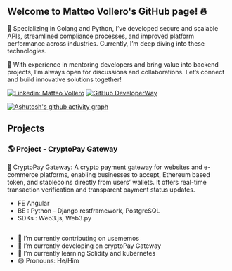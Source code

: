## Welcome to Matteo Vollero's GitHub page! 🔥

🔧 Specializing in Golang and Python, I’ve developed secure and scalable APIs, streamlined compliance processes, and improved platform performance across industries. Currently, I’m deep diving into these technologies.

💬 With experience in mentoring developers and bring value into backend projects, I’m always open for discussions and collaborations. Let’s connect and build innovative solutions together!

[![Linkedin: Matteo Vollero](https://img.shields.io/badge/-MatteoVollero-blue?style=flat-square&logo=Linkedin&logoColor=white&link=https://www.linkedin.com/company/developerway/)](https://www.linkedin.com/in/matteo-vollero-9a1346200/)
[![GitHub DeveloperWay](https://img.shields.io/github/followers/monkeymatt0?label=follow&style=social)](https://github.com/monkeymatt0)

[![Ashutosh's github activity graph](https://github-readme-activity-graph.vercel.app/graph?username=monkeymatt0&theme=github-compact)](https://github.com/monkeymatt0/github-readme-activity-graph)

## Projects

### 🌎 Project - CryptoPay Gateway

🚀 CryptoPay Gateway:
A crypto payment gateway for websites and e-commerce platforms, enabling businesses to accept, Ethereum based token, and stablecoins directly from users’ wallets. It offers real-time transaction verification and transparent payment status updates.

- FE Angular
- BE : Python - Django restframework, PostgreSQL
- SDKs : Web3.js, Web3.py

##

- 🔭 I’m currently contributing on usememos
- 🔭 I’m currently developing on cryptoPay Gateway
- 🌱 I’m currently learning Solidity and kubernetes
- 😄 Pronouns: He/Him

<!--
**DeveloperWayIT/DeveloperWayIT** is a ✨ _special_ ✨ repository because its `README.md` (this file) appears on your GitHub profile.

Here are some ideas to get you started:

- 🤔 I’m looking for help with ...
- 💬 Ask me about ...
- 📫 How to reach me: ...
- 😄 Pronouns: ...
- ⚡ Fun fact: ...

### 💸 Project [🍴Forked Repo ](<!-- Inserisci qui il link alla repository)

Breve descrizione del progetto, della dimensione del team e delle funzionalità. Scrivilo come se stessi facendo un pitch per un business.
#### Tech stack:

- FE Website & mobile app: Esempi di tech stack
- BE : Esempi di tech stack

@remind : Add this to CryptoPay when you have it up and running
[💻Live Version](<!-- Inserisci qui il link alla versione deployata) [📄 Repo]( Inserisci qui il link alla repository)

-->
